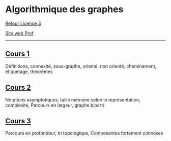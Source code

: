 # Algorithmique des graphes

[Retour Licence 3](https://mcheungsen.github.io/cours/ "Licence 3")

[Site web Prof](https://dept-info.labri.fr/~baudon/Licence/Algo2/Cours/Algorithmique%20de%20graphes.html)

---

## [Cours 1](graphes-1.md)
Définitions, connexité, sous-graphe, orienté, non orienté, cheminement, étiquetage, théorèmes

## [Cours 2](graphes-2.md)
Notations asymptotiques, taille mémoire selon le représentation, complexité, Parcours en largeur, graphe biparti

## [Cours 3](graphes-3.md)
Parcours en profondeur, tri topologique, Composantes fortement connexes